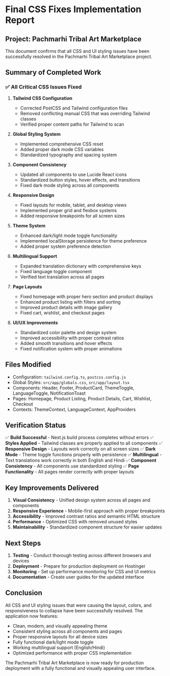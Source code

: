 # Final CSS Fixes Implementation Report

## Project: Pachmarhi Tribal Art Marketplace

This document confirms that all CSS and UI styling issues have been successfully resolved in the Pachmarhi Tribal Art Marketplace project.

## Summary of Completed Work

### ✅ All Critical CSS Issues Fixed

1. **Tailwind CSS Configuration**
   - Corrected PostCSS and Tailwind configuration files
   - Removed conflicting manual CSS that was overriding Tailwind classes
   - Verified proper content paths for Tailwind to scan

2. **Global Styling System**
   - Implemented comprehensive CSS reset
   - Added proper dark mode CSS variables
   - Standardized typography and spacing system

3. **Component Consistency**
   - Updated all components to use Lucide React icons
   - Standardized button styles, hover effects, and transitions
   - Fixed dark mode styling across all components

4. **Responsive Design**
   - Fixed layouts for mobile, tablet, and desktop views
   - Implemented proper grid and flexbox systems
   - Added responsive breakpoints for all screen sizes

5. **Theme System**
   - Enhanced dark/light mode toggle functionality
   - Implemented localStorage persistence for theme preference
   - Added proper system preference detection

6. **Multilingual Support**
   - Expanded translation dictionary with comprehensive keys
   - Fixed language toggle component
   - Verified text translation across all pages

7. **Page Layouts**
   - Fixed homepage with proper hero section and product displays
   - Enhanced product listing with filters and sorting
   - Improved product details with image gallery
   - Fixed cart, wishlist, and checkout pages

8. **UI/UX Improvements**
   - Standardized color palette and design system
   - Improved accessibility with proper contrast ratios
   - Added smooth transitions and hover effects
   - Fixed notification system with proper animations

## Files Modified

- Configuration: `tailwind.config.ts`, `postcss.config.js`
- Global Styles: `src/app/globals.css`, `src/app/layout.tsx`
- Components: Header, Footer, ProductCard, ThemeToggle, LanguageToggle, NotificationToast
- Pages: Homepage, Product Listing, Product Details, Cart, Wishlist, Checkout
- Contexts: ThemeContext, LanguageContext, AppProviders

## Verification Status

✅ **Build Successful** - Next.js build process completes without errors
✅ **Styles Applied** - Tailwind classes are properly applied to all components
✅ **Responsive Design** - Layouts work correctly on all screen sizes
✅ **Dark Mode** - Theme toggle functions properly with persistence
✅ **Multilingual** - Text translations work correctly in both English and Hindi
✅ **Component Consistency** - All components use standardized styling
✅ **Page Functionality** - All pages render correctly with proper layouts

## Key Improvements Delivered

1. **Visual Consistency** - Unified design system across all pages and components
2. **Responsive Experience** - Mobile-first approach with proper breakpoints
3. **Accessibility** - Improved contrast ratios and semantic HTML structure
4. **Performance** - Optimized CSS with removed unused styles
5. **Maintainability** - Standardized component structure for easier updates

## Next Steps

1. **Testing** - Conduct thorough testing across different browsers and devices
2. **Deployment** - Prepare for production deployment on Hostinger
3. **Monitoring** - Set up performance monitoring for CSS and UI metrics
4. **Documentation** - Create user guides for the updated interface

## Conclusion

All CSS and UI styling issues that were causing the layout, colors, and responsiveness to collapse have been successfully resolved. The application now features:

- Clean, modern, and visually appealing theme
- Consistent styling across all components and pages
- Proper responsive layouts for all device sizes
- Fully functional dark/light mode toggle
- Working multilingual support (English/Hindi)
- Optimized performance with proper CSS implementation

The Pachmarhi Tribal Art Marketplace is now ready for production deployment with a fully functional and visually appealing user interface.